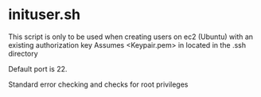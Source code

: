 # inituser.sh
This script is only to be used when creating users on ec2 (Ubuntu) with an
existing authorization key
Assumes <Keypair.pem> in located in the .ssh directory

Default port is 22.

Standard error checking and checks for root privileges
